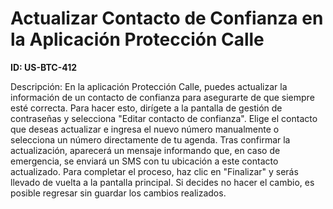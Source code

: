 # Actualizar Contacto de Confianza en la Aplicación Protección Calle

**ID: US-BTC-412**

Descripción: En la aplicación Protección Calle, puedes actualizar la información de un contacto de confianza para asegurarte de que siempre esté correcta. Para hacer esto, dirígete a la pantalla de gestión de contraseñas y selecciona "Editar contacto de confianza". Elige el contacto que deseas actualizar e ingresa el nuevo número manualmente o selecciona un número directamente de tu agenda. Tras confirmar la actualización, aparecerá un mensaje informando que, en caso de emergencia, se enviará un SMS con tu ubicación a este contacto actualizado. Para completar el proceso, haz clic en "Finalizar" y serás llevado de vuelta a la pantalla principal. Si decides no hacer el cambio, es posible regresar sin guardar los cambios realizados.